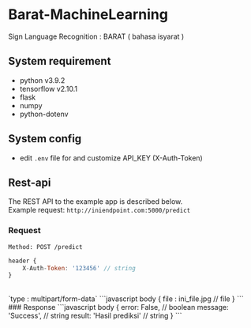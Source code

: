 # Barat-MachineLearning
Sign Language Recognition : BARAT ( bahasa isyarat )
## System requirement
- python v3.9.2 
- tensorflow v2.10.1
- flask
- numpy
- python-dotenv

## System config
- edit `.env` file for and customize API_KEY (X-Auth-Token)

## Rest-api
The REST API to the example app is described below. <br>
Example request: `http://iniendpoint.com:5000/predict`

### Request
`Method: POST /predict` <br>
```javascript
header { 
    X-Auth-Token: '123456' // string
}
```
<br>
`type : multipart/form-data`
```javascript
body { 
    file : ini_file.jpg // file
}
```
<br>
### Response
```javascript
body { 
    error: False, // boolean
    message: 'Success', // string
    result: 'Hasil prediksi' // string
}
```
